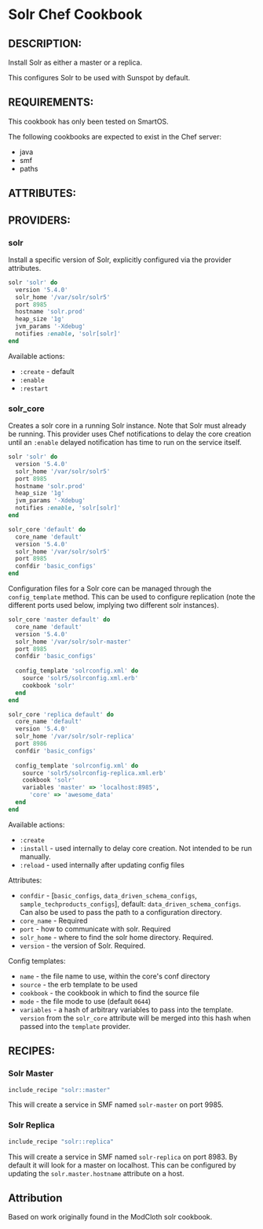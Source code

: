 Solr Chef Cookbook
==================

## DESCRIPTION:

Install Solr as either a master or a replica.

This configures Solr to be used with Sunspot by default.

## REQUIREMENTS:

This cookbook has only been tested on SmartOS.

The following cookbooks are expected to exist in the Chef server:

* java
* smf
* paths

## ATTRIBUTES:

## PROVIDERS:

### solr

Install a specific version of Solr, explicitly configured via the provider attributes.

```ruby
solr 'solr' do
  version '5.4.0'
  solr_home '/var/solr/solr5'
  port 8985
  hostname 'solr.prod'
  heap_size '1g'
  jvm_params '-Xdebug'
  notifies :enable, 'solr[solr]'
end
```

Available actions:

* `:create` - default
* `:enable`
* `:restart`

### solr_core

Creates a solr core in a running Solr instance. Note that Solr must already be running. This provider uses Chef
notifications to delay the core creation until an `:enable` delayed notification has time to run on the service
itself.

```ruby
solr 'solr' do
  version '5.4.0'
  solr_home '/var/solr/solr5'
  port 8985
  hostname 'solr.prod'
  heap_size '1g'
  jvm_params '-Xdebug'
  notifies :enable, 'solr[solr]'
end

solr_core 'default' do
  core_name 'default'
  version '5.4.0'
  solr_home '/var/solr/solr5'
  port 8985
  confdir 'basic_configs'
end
```

Configuration files for a Solr core can be managed through the `config_template` method. This can be used to
configure replication (note the different ports used below, implying two different solr instances).

```ruby
solr_core 'master default' do
  core_name 'default'
  version '5.4.0'
  solr_home '/var/solr/solr-master'
  port 8985
  confdir 'basic_configs'
  
  config_template 'solrconfig.xml' do
    source 'solr5/solrconfig.xml.erb'
    cookbook 'solr'
  end
end

solr_core 'replica default' do
  core_name 'default'
  version '5.4.0'
  solr_home '/var/solr/solr-replica'
  port 8986
  confdir 'basic_configs'
  
  config_template 'solrconfig.xml' do
    source 'solr5/solrconfig-replica.xml.erb'
    cookbook 'solr'
    variables 'master' => 'localhost:8985',
      'core' => 'awesome_data'
  end
end
```

Available actions:

* `:create`
* `:install` - used internally to delay core creation. Not intended to be run manually.
* `:reload` - used internally after updating config files

Attributes:

* `confdir` - [`basic_configs`, `data_driven_schema_configs`, `sample_techproducts_configs`], default: `data_driven_schema_configs`.
  Can also be used to pass the path to a configuration directory.
* `core_name` - Required
* `port` - how to communicate with solr. Required
* `solr_home` - where to find the solr home directory. Required.
* `version` - the version of Solr. Required.

Config templates:

* `name` - the file name to use, within the core's conf directory
* `source` - the erb template to be used
* `cookbook` - the cookbook in which to find the source file
* `mode` - the file mode to use (default `0644`)
* `variables` - a hash of arbitrary variables to pass into the template. `version` from the `solr_core` attribute will be
  merged into this hash when passed into the `template` provider.

## RECIPES:

### Solr Master

```ruby
include_recipe "solr::master"
```

This will create a service in SMF named `solr-master` on port 9985.

### Solr Replica

```ruby
include_recipe "solr::replica"
```

This will create a service in SMF named `solr-replica` on port 8983. By default it will look for
a master on localhost. This can be configured by updating the `solr.master.hostname` attribute on
a host.

## Attribution

Based on work originally found in the ModCloth solr cookbook.
